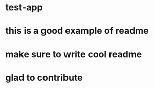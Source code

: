 # test-app

# this is a good example of readme

# make sure to write cool readme
# glad to contribute
